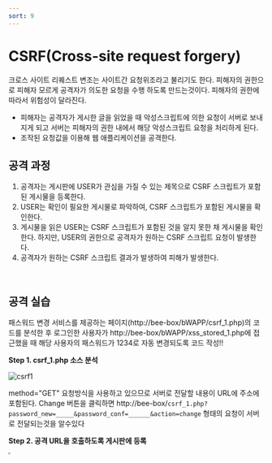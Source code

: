 ```yaml
---
sort: 9
---
```


# CSRF(Cross-site request forgery)

크로스 사이트 리퀘스트 변조는 사이트간 요청위조라고 불리기도 한다. 피해자의 권한으로 피해자 모르게 공격자가 의도한 요청을 수행 하도록 만드는것이다. 피해자의 권한에 따라서 위험성이 달라진다.

- 피해자는 공격자가 게시한 글을 읽었을 때 악성스크립트에 의한 요청이 서버로 보내지게 되고 서버는 피해자의 권한 내에서 해당 악성스크립트 요청을 처리하게 된다.
- 조작된 요청값을 이용해 웹 애플리케이션을 공격한다.

## 공격 과정

1. 공격자는 게시판에 USER가 관심을 가질 수 있는 제목으로 CSRF 스크립트가 포함된 게시물을 등록한다.
2. USER는 확인이 필요한 게시물로 파악하여, CSRF 스크립트가 포함된 게시물을 확인한다.
3. 게시물을 읽은 USER는 CSRF 스크립트가 포함된 것을 알지 못한 채 게시물을 확인한다. 하지만, USER의 권한으로 공격자가 원하는 CSRF 스크립트 요청이 발생한다.
4. 공격자가 원하는 CSRF 스크립트 결과가 발생하여 피해가 발생한다.

<br>

## 공격 실습

패스워드 변경 서비스를 제공하는 페이지(http://bee-box/bWAPP/csrf_1.php)의 코드를 분석한 후 로그인한 사용자가 http://bee-box/bWAPP/xss_stored_1.php에 접근했을 때 해당 사용자의 패스워드가 1234로 자동 변경되도록 코드 작성!!

**Step 1. csrf_1.php 소스 분석**

![csrf1](https://user-images.githubusercontent.com/76420201/107189246-675a2b80-6a2c-11eb-9706-b5aa5b3331a8.jpg)

method="GET" 요청방식을 사용하고 있으므로 서버로 전달할 내용이 URL에 주소에 포함된다. Change 버튼을 클릭하면 http://bee-box/`csrf_1.php?password_new=_____&password_conf=______&action=change` 형태의 요청이 서버로 전달되는것을 알수있다

**Step 2. 공격 URL을 호출하도록 게시판에 등록**

<iframe src = "http://bee-box/bWAPP/csrf_1.php?password_new=1234&password_conf=1234&action=change" width = "0" height="0"></iframe>